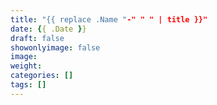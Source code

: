 ```yaml
---
title: "{{ replace .Name "-" " " | title }}"
date: {{ .Date }}
draft: false
showonlyimage: false
image: 
weight: 
categories: []
tags: []
---
```


<!--more-->